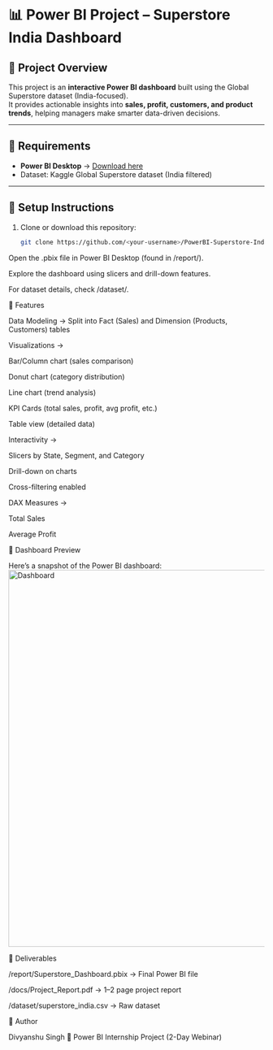 # 📊 Power BI Project – Superstore India Dashboard

## 🔹 Project Overview
This project is an **interactive Power BI dashboard** built using the Global Superstore dataset (India-focused).  
It provides actionable insights into **sales, profit, customers, and product trends**, helping managers make smarter data-driven decisions.

---

## 🔹 Requirements
- **Power BI Desktop** → [Download here](https://powerbi.microsoft.com/desktop/)  
- Dataset: Kaggle Global Superstore dataset (India filtered)

---

## 🔹 Setup Instructions
1. Clone or download this repository:
   ```bash
   git clone https://github.com/<your-username>/PowerBI-Superstore-India-Dashboard.git
Open the .pbix file in Power BI Desktop (found in /report/).

Explore the dashboard using slicers and drill-down features.

For dataset details, check /dataset/.

🔹 Features

Data Modeling → Split into Fact (Sales) and Dimension (Products, Customers) tables

Visualizations →

Bar/Column chart (sales comparison)

Donut chart (category distribution)

Line chart (trend analysis)

KPI Cards (total sales, profit, avg profit, etc.)

Table view (detailed data)

Interactivity →

Slicers by State, Segment, and Category

Drill-down on charts

Cross-filtering enabled

DAX Measures →

Total Sales

Average Profit

🔹 Dashboard Preview

Here’s a snapshot of the Power BI dashboard:
<img width="1415" height="742" alt="Dashboard" src="https://github.com/user-attachments/assets/5c4b6e88-5ebd-439c-8f80-e87a02e579c2" />


🔹 Deliverables

/report/Superstore_Dashboard.pbix → Final Power BI file

/docs/Project_Report.pdf → 1–2 page project report

/dataset/superstore_india.csv → Raw dataset

👤 Author

Divyanshu Singh
📅 Power BI Internship Project (2-Day Webinar)
